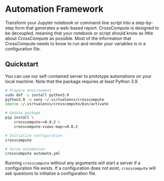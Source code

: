 # Automation Framework

Transform your Jupyter notebook or command-line script into a step-by-step form that generates a web-based report. CrossCompute is designed to be decoupled, meaning that your notebook or script should know as little about CrossCompute as possible. Most of the information that CrossCompute needs to know to run and render your variables is in a configuration file.

## Quickstart

You can use our self-contained server to prototype automations on your local machine. Note that the package requires at least Python 3.9.

```bash
# Prepare environment
sudo dnf -y install python3.9
python3.9 -m venv ~/.virtualenvs/crosscompute
source ~/.virtualenvs/crosscompute/bin/activate

# Update package
pip install \
    crosscompute>=0.9.2 \
    crosscompute-views-map>=0.0.2

# Initialize configuration
crosscompute

# Serve automation
crosscompute automate.yml
```

Running `crosscompute` without any arguments will start a server if a configuration file exists. If a configuration does not exist, `crosscompute` will ask questions to initialize a configuration file.
